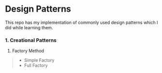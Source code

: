 # Design Patterns

This repo has my implementation of commonly used design patterns which I did while learning them.

### 1. Creational Patterns
1. Factory Method
> - Simple Factory
> - Full Factory